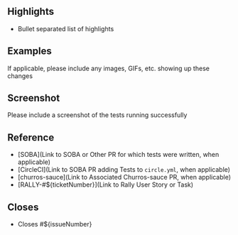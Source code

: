 ## Highlights
* Bullet separated list of highlights

## Examples
If applicable, please include any images, GIFs, etc. showing up these changes

## Screenshot
Please include a screenshot of the tests running successfully

## Reference
* [SOBA](Link to SOBA or Other PR for which tests were written, when applicable)
* [CircleCI](Link to SOBA PR adding Tests to `circle.yml`, when applicable)
* [churros-sauce](Link to Associated Churros-sauce PR, when applicable)
* [RALLY-#${ticketNumber}](Link to Rally User Story or Task)

## Closes
* Closes #${issueNumber}
